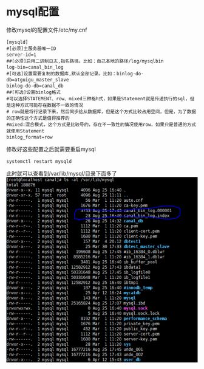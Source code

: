 # mysql配置
修改mysql的配置文件/etc/my.cnf
```shell script
[mysqld]
#[必须]主服务器唯一ID
server-id=1
##[必须]启用二进制日志,指名路径。比如：自己本地的路径/log/mysqlbin
log-bin=canal_bin_log
#[可选]设置需要复制的数据库,默认全部记录。比如：binlog-do-db=atguigu_master_slave
binlog-do-db=canal_db
##[可选]设置binlog格式
#可以选择STATEMENT、row、mixed三种格h式，如果是Statement就是传递执行的sql，但是这种方式可能存在数据不一致的情况
# row就是将行记录下来，然后同步给从数据库，但是这个方式比较占用空间，但是，为了数据的正确性这个方式是值得推荐的
#mixed:混合模式，这个方式是比较号的，存在不一致性的情况使用row，如果只是普通的方式就使用Statement
binlog_format=row
```
修改好这些配置之后就需要重启mysql
```shell script
systemctl restart mysqld
```
此时就可以查看到/var/lib/mysql/目录下面多了
![产生的bin-log文件](./files/修改mysql的配置文件后产生的bin-log文件-1.PNG)
